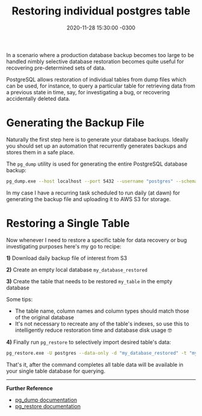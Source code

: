 ﻿---
layout: post
title: "Restoring individual postgres table"
date: 2020-11-28 15:30:00 -0300
tags: database system-administration
---

In a scenario where a production database backup becomes too large to be handled nimbly selective database restoration becomes quite useful for recovering pre-determined sets of data.

PostgreSQL allows restoration of individual tables from dump files which can be used, for instance, to query a particular table for retrieving data from a previous state in time, say, for investigating a bug, or recovering accidentally deleted data.

Generating the Backup File
============

Naturally the first step here is to generate your database backups. Ideally you should set up an automation that recurrently generates backups and stores them in a safe place.

The `pg_dump` utility is used for generating the entire PostgreSQL database backup:

```bash
pg_dump.exe --host localhost --port 5432 --username "postgres" --schema "public" --format custom --blobs --verbose --file "my_database.dump" "my_database"
```

In my case I have a recurring task scheduled to run daily (at dawn) for generating the backup file and uploading it to AWS S3 for storage.

Restoring a Single Table
============

Now whenever I need to restore a specific table for data recovery or bug investigating purposes here's my go to recipe:

<b>1)</b> Download daily backup file of interest from S3

<b>2)</b> Create an empty local database `my_database_restored`

<b>3)</b> Create the table that needs to be restored `my_table` in the empty database

Some tips:
* The table name, column names and column types should match those of the original database
* It's not necessary to recreate any of the table's indexes, so use this to intelligently reduce restoration time and database disk usage 🤓

<b>4)</b> Finally run `pg_restore` to selectively import desired table's data:

```bash
pg_restore.exe -U postgres --data-only -d "my_database_restored" -t "my_table" "my_database.dump"
```

That's it, after the command completes all table data will be available in your single table database for querying.

---

<b>Further Reference</b>

* [pg_dump documentation](https://www.postgresql.org/docs/13/app-pgdump.html)
* [pg_restore documentation](https://www.postgresql.org/docs/13/app-pgrestore.html)
